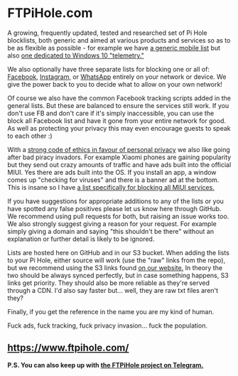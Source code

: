 # FTPiHole.com

A growing, frequently updated, tested and researched set of Pi Hole blocklists, both generic and aimed at various products and services so as to be as flexible as possible - for example we have [a generic mobile list](https://ftpihole.s3.eu-west-2.amazonaws.com/blocklists/smartphone-ads-tracking.txt) but also [one dedicated to Windows 10 "telemetry."](https://ftpihole.s3.eu-west-2.amazonaws.com/blocklists/windows10-spying-erm-i-mean-telemetry-lol.txt)

We also optionally have three separate lists for blocking one or all of: [Facebook](https://ftpihole.s3.eu-west-2.amazonaws.com/blocklists/facebook-full-block.txt), [Instagram](https://ftpihole.s3.eu-west-2.amazonaws.com/blocklists/instagram-full-block.txt), or [WhatsApp](https://ftpihole.s3.eu-west-2.amazonaws.com/blocklists/whatsapp-full-block.txt) entirely on your network or device. We give the power back to you to decide what to allow on your own network!

Of course we also have the common Facebook tracking scripts added in the general lists. But these are balanced to ensure the services still work. If you don't use FB and don't care if it's simply inaccessible, you can use the block all Facebook list and have it gone from your entire network for good. As well as protecting your privacy this may even encourage guests to speak to each other :) 

With a [strong code of ethics in favour of personal privacy](https://www.ftpihole.com/ethos/) we also like going after bad piracy invadors. For example Xiaomi phones are gaining popularity but they send out crazy amounts of traffic and have ads built into the official MIUI. Yes there are ads built into the OS. If you install an app, a window comes up "checking for viruses" and there is a banner ad at the bottom. This is insane so I have [a list specifically for blocking all MIUI services.](https://ftpihole.s3.eu-west-2.amazonaws.com/blocklists/xiaomi-ads-tracking.txt)

If you have suggestions for appropriate additions to any of the lists or you have spotted any false positives please let us know here through GitHub. We recommend using pull requests for both, but raising an issue works too. We also strongly suggest giving a reason for your request. For example simply giving a domain and saying "this shouldn't be there" without an explanation or further detail is likely to be ignored.

Lists are hosted here on GitHub and in our S3 bucket. When adding the lists to your Pi Hole, either source will work (use the "raw" links from the repo), but we recommend using the S3 links found [on our website.](https://www.ftpihole.com/lists/) In theory the two should be always synced perfectly, but in case something happens, S3 links get priority. They should also be more reliable as they're served through a CDN. I'd also say faster but... well, they are raw txt files aren't they?

Finally, if you get the reference in the name you are my kind of human.

Fuck ads, fuck tracking, fuck privacy invasion... fuck the population.

## https://www.ftpihole.com/

**P.S. You can also keep up with [the FTPiHole project on Telegram.](https://telegram.me/FTPiHole)**
